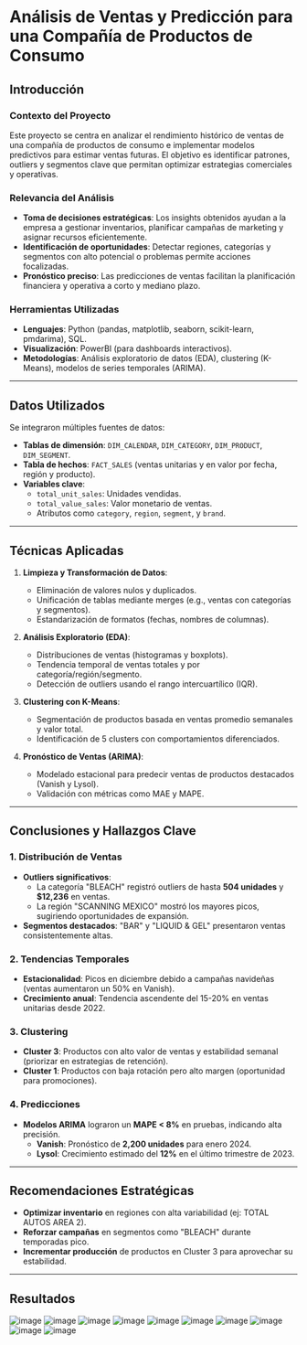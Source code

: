 # Análisis de Ventas y Predicción para una Compañía de Productos de Consumo

## Introducción

### Contexto del Proyecto
Este proyecto se centra en analizar el rendimiento histórico de ventas de una compañía de productos de consumo e implementar modelos predictivos para estimar ventas futuras. El objetivo es identificar patrones, outliers y segmentos clave que permitan optimizar estrategias comerciales y operativas.

### Relevancia del Análisis
- **Toma de decisiones estratégicas**: Los insights obtenidos ayudan a la empresa a gestionar inventarios, planificar campañas de marketing y asignar recursos eficientemente.
- **Identificación de oportunidades**: Detectar regiones, categorías y segmentos con alto potencial o problemas permite acciones focalizadas.
- **Pronóstico preciso**: Las predicciones de ventas facilitan la planificación financiera y operativa a corto y mediano plazo.

### Herramientas Utilizadas
- **Lenguajes**: Python (pandas, matplotlib, seaborn, scikit-learn, pmdarima), SQL.
- **Visualización**: PowerBI (para dashboards interactivos).
- **Metodologías**: Análisis exploratorio de datos (EDA), clustering (K-Means), modelos de series temporales (ARIMA).

---

## Datos Utilizados
Se integraron múltiples fuentes de datos:
- **Tablas de dimensión**: `DIM_CALENDAR`, `DIM_CATEGORY`, `DIM_PRODUCT`, `DIM_SEGMENT`.
- **Tabla de hechos**: `FACT_SALES` (ventas unitarias y en valor por fecha, región y producto).
- **Variables clave**: 
  - `total_unit_sales`: Unidades vendidas.
  - `total_value_sales`: Valor monetario de ventas.
  - Atributos como `category`, `region`, `segment`, y `brand`.

---

## Técnicas Aplicadas
1. **Limpieza y Transformación de Datos**:
   - Eliminación de valores nulos y duplicados.
   - Unificación de tablas mediante merges (e.g., ventas con categorías y segmentos).
   - Estandarización de formatos (fechas, nombres de columnas).

2. **Análisis Exploratorio (EDA)**:
   - Distribuciones de ventas (histogramas y boxplots).
   - Tendencia temporal de ventas totales y por categoría/región/segmento.
   - Detección de outliers usando el rango intercuartílico (IQR).

3. **Clustering con K-Means**:
   - Segmentación de productos basada en ventas promedio semanales y valor total.
   - Identificación de 5 clusters con comportamientos diferenciados.

4. **Pronóstico de Ventas (ARIMA)**:
   - Modelado estacional para predecir ventas de productos destacados (Vanish y Lysol).
   - Validación con métricas como MAE y MAPE.

---

## Conclusiones y Hallazgos Clave
### 1. Distribución de Ventas
- **Outliers significativos**: 
  - La categoría "BLEACH" registró outliers de hasta **504 unidades** y **$12,236** en ventas.
  - La región "SCANNING MEXICO" mostró los mayores picos, sugiriendo oportunidades de expansión.
- **Segmentos destacados**: "BAR" y "LIQUID & GEL" presentaron ventas consistentemente altas.

### 2. Tendencias Temporales
- **Estacionalidad**: Picos en diciembre debido a campañas navideñas (ventas aumentaron un 50% en Vanish).
- **Crecimiento anual**: Tendencia ascendente del 15-20% en ventas unitarias desde 2022.

### 3. Clustering
- **Cluster 3**: Productos con alto valor de ventas y estabilidad semanal (priorizar en estrategias de retención).
- **Cluster 1**: Productos con baja rotación pero alto margen (oportunidad para promociones).

### 4. Predicciones
- **Modelos ARIMA** lograron un **MAPE < 8%** en pruebas, indicando alta precisión.
  - **Vanish**: Pronóstico de **2,200 unidades** para enero 2024.
  - **Lysol**: Crecimiento estimado del **12%** en el último trimestre de 2023.

---

## Recomendaciones Estratégicas
- **Optimizar inventario** en regiones con alta variabilidad (ej: TOTAL AUTOS AREA 2).
- **Reforzar campañas** en segmentos como "BLEACH" durante temporadas pico.
- **Incrementar producción** de productos en Cluster 3 para aprovechar su estabilidad.

---

## Resultados
![image](https://github.com/user-attachments/assets/2e1377ac-619e-45ca-b490-7a7da71d76ba)
![image](https://github.com/user-attachments/assets/ae880b00-ea62-42ef-8f51-d84484d085ac)
![image](https://github.com/user-attachments/assets/92cdc253-f6c2-4ea7-ad0b-80cc7087822f)
![image](https://github.com/user-attachments/assets/a8785ea4-670c-4378-b36a-429842300ee5)
![image](https://github.com/user-attachments/assets/faad6128-385b-4ce3-8901-02b6602c4e7a)
![image](https://github.com/user-attachments/assets/694e74aa-da8b-4d16-bc94-2e9c79905f36)
![image](https://github.com/user-attachments/assets/e5b9e347-023f-43f2-b8b5-518421a14112)
![image](https://github.com/user-attachments/assets/408232b8-741e-48e0-bbdd-8861b45fa9b8)
![image](https://github.com/user-attachments/assets/3b3de09a-ad77-434c-ac53-45ef923122bd)
![image](https://github.com/user-attachments/assets/4fff8e31-85fb-42d7-81b8-f673a8298930)

